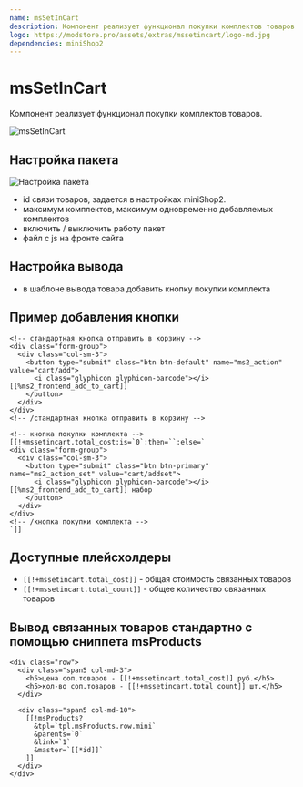 ```yaml
---
name: msSetInCart
description: Компонент реализует функционал покупки комплектов товаров в Minishop2
logo: https://modstore.pro/assets/extras/mssetincart/logo-md.jpg
dependencies: miniShop2
---
```


# msSetInCart

Компонент реализует функционал покупки комплектов товаров.

![msSetInCart](https://file.modx.pro/files/d/9/e/d9efbebbfef6b748a2027a3a8813a3be.png)

## Настройка пакета

![Настройка пакета](https://file.modx.pro/files/c/7/1/c7163e1f39c4bbb6baba7ed904077128.png)

- id связи товаров, задается в настройках miniShop2.
- максимум комплектов, максимум одновременно добавляемых комплектов
- включить / выключить работу пакет
- файл с js на фронте сайта

## Настройка вывода

- в шаблоне вывода товара добавить кнопку покупки комплекта

## Пример добавления кнопки

```modx
<!-- стандартная кнопка отправить в корзину -->
<div class="form-group">
  <div class="col-sm-3">
    <button type="submit" class="btn btn-default" name="ms2_action" value="cart/add">
      <i class="glyphicon glyphicon-barcode"></i> [[%ms2_frontend_add_to_cart]]
    </button>
  </div>
</div>
<!-- /стандартная кнопка отправить в корзину -->

<!-- кнопка покупки комплекта -->
[[!+mssetincart.total_cost:is=`0`:then=``:else=`
<div class="form-group">
  <div class="col-sm-3">
    <button type="submit" class="btn btn-primary" name="ms2_action_set" value="cart/addset">
      <i class="glyphicon glyphicon-barcode"></i> [[%ms2_frontend_add_to_cart]] набор
    </button>
  </div>
</div>
<!-- /кнопка покупки комплекта -->
`]]
```

## Доступные плейсхолдеры

- `[[!+mssetincart.total_cost]]` - общая стоимость связанных товаров
- `[[!+mssetincart.total_count]]` - общее количество связанных товаров

## Вывод связанных товаров стандартно с помощью сниппета msProducts

```modx
<div class="row">
  <div class="span5 col-md-3">
    <h5>цена соп.товаров - [[!+mssetincart.total_cost]] руб.</h5>
    <h5>кол-во соп.товаров - [[!+mssetincart.total_count]] шт.</h5>
  </div>

  <div class="span5 col-md-10">
    [[!msProducts?
      &tpl=`tpl.msProducts.row.mini`
      &parents=`0`
      &link=`1`
      &master=`[[*id]]`
    ]]
  </div>
</div>
```
